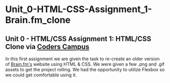 # Unit_0-HTML-CSS-Assignment_1-Brain.fm_clone

## Unit 0 - HTML/CSS Assignment 1: HTML/CSS Clone via <a href="https://www.coderscampus.com/" target="_blank">Coders Campus</a>

In this first assignment we are given the task to re-create an older version of <a target="_blank" rel="Brain.fm" href="https://www.brain.fm//">Brain.fm's</a> website using HTML & CSS. We were given a few .png and .gif assets to get the project rolling. We had the opportunity to utilize Flexbox so we could get comfortable using it.
